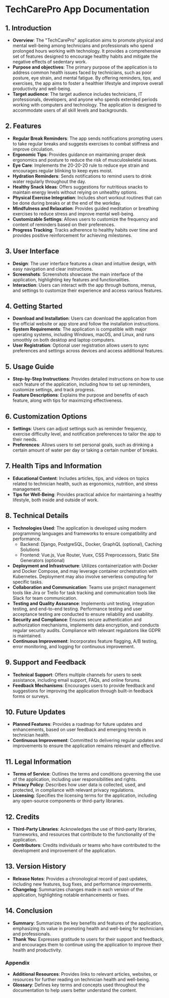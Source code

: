 # TechCarePro App Documentation

## 1. Introduction
- **Overview**: The "TechCarePro" application aims to promote physical and mental well-being among technicians and professionals who spend prolonged hours working with technology. It provides a comprehensive set of features designed to encourage healthy habits and mitigate the negative effects of sedentary work.
- **Purpose and objectives**: The primary purpose of the application is to address common health issues faced by technicians, such as poor posture, eye strain, and mental fatigue. By offering reminders, tips, and exercises, the app aims to foster a healthier lifestyle and improve overall productivity and well-being.
- **Target audience**: The target audience includes technicians, IT professionals, developers, and anyone who spends extended periods working with computers and technology. The application is designed to accommodate users of all skill levels and backgrounds.

## 2. Features
- **Regular Break Reminders**: The app sends notifications prompting users to take regular breaks and suggests exercises to combat stiffness and improve circulation.
- **Ergonomic Tips**: Provides guidance on maintaining proper desk ergonomics and posture to reduce the risk of musculoskeletal issues.
- **Eye Care**: Implements the 20-20-20 rule to reduce eye strain and encourages regular blinking to keep eyes moist.
- **Hydration Reminders**: Sends notifications to remind users to drink water regularly throughout the day.
- **Healthy Snack Ideas**: Offers suggestions for nutritious snacks to maintain energy levels without relying on unhealthy options.
- **Physical Exercise Integration**: Includes short workout routines that can be done during breaks or at the end of the workday.
- **Mindfulness and Relaxation**: Provides guided meditation or breathing exercises to reduce stress and improve mental well-being.
- **Customizable Settings**: Allows users to customize the frequency and content of reminders based on their preferences.
- **Progress Tracking**: Tracks adherence to healthy habits over time and provides positive reinforcement for achieving milestones.

## 3. User Interface
- **Design**: The user interface features a clean and intuitive design, with easy navigation and clear instructions.
- **Screenshots**: Screenshots showcase the main interface of the application, highlighting key features and functionalities.
- **Interaction**: Users can interact with the app through buttons, menus, and settings to customize their experience and access various features.

## 4. Getting Started
- **Download and Installation**: Users can download the application from the official website or app store and follow the installation instructions.
- **System Requirements**: The application is compatible with major operating systems, including Windows, macOS, and Linux, and runs smoothly on both desktop and laptop computers.
- **User Registration**: Optional user registration allows users to sync preferences and settings across devices and access additional features.

## 5. Usage Guide
- **Step-by-Step Instructions**: Provides detailed instructions on how to use each feature of the application, including how to set up reminders, customize settings, and track progress.
- **Feature Descriptions**: Explains the purpose and benefits of each feature, along with tips for maximizing effectiveness.

## 6. Customization Options
- **Settings**: Users can adjust settings such as reminder frequency, exercise difficulty level, and notification preferences to tailor the app to their needs.
- **Preferences**: Allows users to set personal goals, such as drinking a certain amount of water per day or taking a certain number of breaks.

## 7. Health Tips and Information
- **Educational Content**: Includes articles, tips, and videos on topics related to technician health, such as ergonomics, nutrition, and stress management.
- **Tips for Well-Being**: Provides practical advice for maintaining a healthy lifestyle, both inside and outside of work.

## 8. Technical Details
- **Technologies Used**: The application is developed using modern programming languages and frameworks to ensure compatibility and performance.
   - Backend: Django, PostgreSQL, Docker, GraphQL (optional), Caching Solutions
   - Frontend: Vue.js, Vue Router, Vuex, CSS Preprocessors, Static Site Generators (optional)
- **Deployment and Infrastructure**: Utilizes containerization with Docker and Docker Compose, and may leverage container orchestration with Kubernetes. Deployment may also involve serverless computing for specific tasks.
- **Collaboration and Communication**: Teams use project management tools like Jira or Trello for task tracking and communication tools like Slack for team communication.
- **Testing and Quality Assurance**: Implements unit testing, integration testing, and end-to-end testing. Performance testing and user acceptance testing are conducted to ensure reliability and usability.
- **Security and Compliance**: Ensures secure authentication and authorization mechanisms, implements data encryption, and conducts regular security audits. Compliance with relevant regulations like GDPR is maintained.
- **Continuous Improvement**: Incorporates feature flagging, A/B testing, error monitoring, and logging for continuous improvement.

## 9. Support and Feedback
- **Technical Support**: Offers multiple channels for users to seek assistance, including email support, FAQs, and online forums.
- **Feedback Mechanisms**: Encourages users to provide feedback and suggestions for improving the application through built-in feedback forms or surveys.

## 10. Future Updates
- **Planned Features**: Provides a roadmap for future updates and enhancements, based on user feedback and emerging trends in technician health.
- **Continuous Improvement**: Committed to delivering regular updates and improvements to ensure the application remains relevant and effective.

## 11. Legal Information
- **Terms of Service**: Outlines the terms and conditions governing the use of the application, including user responsibilities and rights.
- **Privacy Policy**: Describes how user data is collected, used, and protected, in compliance with relevant privacy regulations.
- **Licensing**: Specifies the licensing terms for the application, including any open-source components or third-party libraries.

## 12. Credits
- **Third-Party Libraries**: Acknowledges the use of third-party libraries, frameworks, and resources that contribute to the functionality of the application.
- **Contributors**: Credits individuals or teams who have contributed to the development and improvement of the application.

## 13. Version History
- **Release Notes**: Provides a chronological record of past updates, including new features, bug fixes, and performance improvements.
- **Changelog**: Summarizes changes made in each version of the application, highlighting notable enhancements or fixes.

## 14. Conclusion
- **Summary**: Summarizes the key benefits and features of the application, emphasizing its value in promoting health and well-being for technicians and professionals.
- **Thank You**: Expresses gratitude to users for their support and feedback, and encourages them to continue using the application to improve their health and productivity.

### Appendix
- **Additional Resources**: Provides links to relevant articles, websites, or resources for further reading on technician health and well-being.
- **Glossary**: Defines key terms and concepts used throughout the documentation to help users better understand the content.
